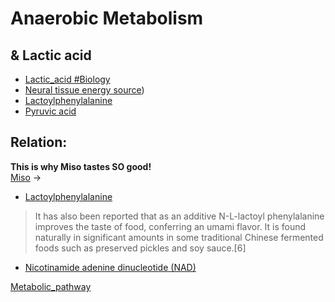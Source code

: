 # Anaerobic Metabolism
## & Lactic acid
- [Lactic_acid #Biology](https://en.wikipedia.org/wiki/Lactic_acid#Biology)
- [Neural tissue energy source](https://en.wikipedia.org/wiki/Lactic_acid#Neural_tissue_energy_source))
- [Lactoylphenylalanine](https://en.wikipedia.org/wiki/Lac-Phe)
- [Pyruvic acid](https://en.wikipedia.org/wiki/Pyruvic_acid)

## Relation:
**This is why Miso tastes SO good!**  
[Miso](https://en.wikipedia.org/wiki/Miso) ->
- [Lactoylphenylalanine](https://en.wikipedia.org/wiki/Lac-Phe)
> It has also been reported that as an additive N-L-lactoyl phenylalanine improves the taste of food, conferring an umami flavor. It is found naturally in significant amounts in some traditional Chinese fermented foods such as preserved pickles and soy sauce.[6]
- [Nicotinamide adenine dinucleotide (NAD)](https://en.wikipedia.org/wiki/Nicotinamide_adenine_dinucleotide)

[Metabolic_pathway](https://en.wikipedia.org/wiki/Metabolic_pathway)
